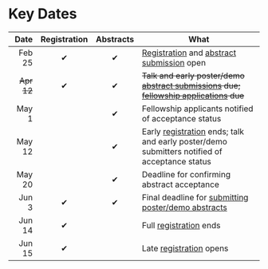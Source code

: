 <slot name="/events/gcc2022/header" />

# Key Dates

| Date   | Registration | Abstracts | What |
| -----: | :---: | :---: | --- |
| Feb 25  | ✔ | ✔ | [Registration](/events/gcc2022/register/) and [abstract submission](/events/gcc2022/abstracts/) open |
| <s>Apr  12</s> | ✔ | ✔ | <s>Talk and early poster/demo [abstract submissions](/events/gcc2022/abstracts/) due; [fellowship applications](/events/gcc2022/register#gcc2022-fellowships) due</s> |
| May  1  |   | ✔ | Fellowship applicants notified of acceptance status |
| May  12 |   | ✔ | Early [registration](/events/gcc2022/register/) ends; talk and early poster/demo submitters notified of acceptance status |
| May  20 |   | ✔ | Deadline for confirming abstract acceptance |
| Jun  3 | ✔ | ✔ | Final deadline for [submitting poster/demo abstracts](/events/gcc2022/abstracts/) |
| Jun 14 | ✔ |   | Full [registration](/events/gcc2022/register/) ends |
| Jun 15 | ✔ |   | Late [registration](/events/gcc2022/register/) opens |
